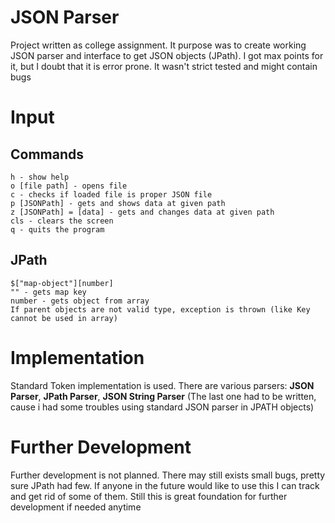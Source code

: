 # JSON Parser
Project written as college assignment. It purpose was to create working JSON parser and interface to get JSON objects (JPath). I got max points for it, but I doubt that it is error prone. It
wasn't strict tested and might contain bugs

# Input
## Commands
```
h - show help
o [file path] - opens file
c - checks if loaded file is proper JSON file
p [JSONPath] - gets and shows data at given path
z [JSONPath] = [data] - gets and changes data at given path
cls - clears the screen
q - quits the program
```
## JPath
```
$["map-object"][number]
"" - gets map key
number - gets object from array
If parent objects are not valid type, exception is thrown (like Key cannot be used in array)
```
# Implementation
Standard Token implementation is used. There are various parsers: **JSON Parser**, **JPath Parser**, **JSON String Parser** (The last one had to be written, cause i had some troubles using standard JSON parser
in JPATH objects)

# Further Development
Further development is not planned. There may still exists small bugs, pretty sure JPath had few. If anyone in the future would like to use this I can track and get rid of some of them. Still this is
great foundation for further development if needed anytime
